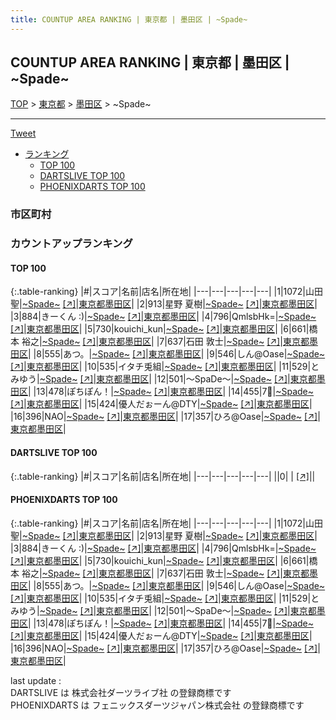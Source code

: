 ```yaml
---
title: COUNTUP AREA RANKING | 東京都 | 墨田区 | ~Spade~
---
```

## COUNTUP AREA RANKING | 東京都 | 墨田区 | ~Spade~

[TOP](/darts/rank/) > [東京都](/darts/rank/東京都/) > [墨田区](/darts/rank/東京都/墨田区/) > ~Spade~

___

<a href="https://twitter.com/share?ref_src=twsrc%5Etfw" data-text="COUNTUP AREA RANKING | 東京都墨田区~Spade~" class="twitter-share-button" data-hashtags="DARTSLIVE,PHOENIXDARTS,darts,ダーツ" data-show-count="false">Tweet</a>

* [ランキング](#カウントアップランキング)
    * [TOP 100](#top-100)
    * [DARTSLIVE TOP 100](#dartslive-top-100)
    * [PHOENIXDARTS TOP 100](#phoenixdarts-top-100)

### 市区町村

<ul>

</ul>

### カウントアップランキング

#### TOP 100



{:.table-ranking}
|#|スコア|名前|店名|所在地|
|---|---|---|---|---|
|1|1072|<span class="rank-name-pd"><span class="pro-icon-pd"></span>山田 聖</span>|<a href="/darts/rank/shops/96484.html">~Spade~</a> <a href="https://vs.phoenixdarts.com/jp/shop/shopDetailInfo/s_96484?s_seq=96484">[↗]</a>|<a href="/darts/rank/東京都/墨田区">東京都墨田区</a>|
|2|913|<span class="rank-name-pd"><span class="pro-icon-pd"></span>星野 夏樹</span>|<a href="/darts/rank/shops/96484.html">~Spade~</a> <a href="https://vs.phoenixdarts.com/jp/shop/shopDetailInfo/s_96484?s_seq=96484">[↗]</a>|<a href="/darts/rank/東京都/墨田区">東京都墨田区</a>|
|3|884|<span class="rank-name-pd">きーくん :)</span>|<a href="/darts/rank/shops/96484.html">~Spade~</a> <a href="https://vs.phoenixdarts.com/jp/shop/shopDetailInfo/s_96484?s_seq=96484">[↗]</a>|<a href="/darts/rank/東京都/墨田区">東京都墨田区</a>|
|4|796|<span class="rank-name-pd">QmlsbHk=</span>|<a href="/darts/rank/shops/96484.html">~Spade~</a> <a href="https://vs.phoenixdarts.com/jp/shop/shopDetailInfo/s_96484?s_seq=96484">[↗]</a>|<a href="/darts/rank/東京都/墨田区">東京都墨田区</a>|
|5|730|<span class="rank-name-pd">kouichi_kun</span>|<a href="/darts/rank/shops/96484.html">~Spade~</a> <a href="https://vs.phoenixdarts.com/jp/shop/shopDetailInfo/s_96484?s_seq=96484">[↗]</a>|<a href="/darts/rank/東京都/墨田区">東京都墨田区</a>|
|6|661|<span class="rank-name-pd"><span class="pro-icon-pd"></span>橋本 裕之</span>|<a href="/darts/rank/shops/96484.html">~Spade~</a> <a href="https://vs.phoenixdarts.com/jp/shop/shopDetailInfo/s_96484?s_seq=96484">[↗]</a>|<a href="/darts/rank/東京都/墨田区">東京都墨田区</a>|
|7|637|<span class="rank-name-pd"><span class="pro-icon-pd"></span>石田 敦士</span>|<a href="/darts/rank/shops/96484.html">~Spade~</a> <a href="https://vs.phoenixdarts.com/jp/shop/shopDetailInfo/s_96484?s_seq=96484">[↗]</a>|<a href="/darts/rank/東京都/墨田区">東京都墨田区</a>|
|8|555|<span class="rank-name-pd">あつ。</span>|<a href="/darts/rank/shops/96484.html">~Spade~</a> <a href="https://vs.phoenixdarts.com/jp/shop/shopDetailInfo/s_96484?s_seq=96484">[↗]</a>|<a href="/darts/rank/東京都/墨田区">東京都墨田区</a>|
|9|546|<span class="rank-name-pd">しん@Oase</span>|<a href="/darts/rank/shops/96484.html">~Spade~</a> <a href="https://vs.phoenixdarts.com/jp/shop/shopDetailInfo/s_96484?s_seq=96484">[↗]</a>|<a href="/darts/rank/東京都/墨田区">東京都墨田区</a>|
|10|535|<span class="rank-name-pd">イタチ兎組</span>|<a href="/darts/rank/shops/96484.html">~Spade~</a> <a href="https://vs.phoenixdarts.com/jp/shop/shopDetailInfo/s_96484?s_seq=96484">[↗]</a>|<a href="/darts/rank/東京都/墨田区">東京都墨田区</a>|
|11|529|<span class="rank-name-pd">とみゆう</span>|<a href="/darts/rank/shops/96484.html">~Spade~</a> <a href="https://vs.phoenixdarts.com/jp/shop/shopDetailInfo/s_96484?s_seq=96484">[↗]</a>|<a href="/darts/rank/東京都/墨田区">東京都墨田区</a>|
|12|501|<span class="rank-name-pd">〜SpaDe〜</span>|<a href="/darts/rank/shops/96484.html">~Spade~</a> <a href="https://vs.phoenixdarts.com/jp/shop/shopDetailInfo/s_96484?s_seq=96484">[↗]</a>|<a href="/darts/rank/東京都/墨田区">東京都墨田区</a>|
|13|478|<span class="rank-name-pd">ぽちぽん！</span>|<a href="/darts/rank/shops/96484.html">~Spade~</a> <a href="https://vs.phoenixdarts.com/jp/shop/shopDetailInfo/s_96484?s_seq=96484">[↗]</a>|<a href="/darts/rank/東京都/墨田区">東京都墨田区</a>|
|14|455|<span class="rank-name-pd">7🗽</span>|<a href="/darts/rank/shops/96484.html">~Spade~</a> <a href="https://vs.phoenixdarts.com/jp/shop/shopDetailInfo/s_96484?s_seq=96484">[↗]</a>|<a href="/darts/rank/東京都/墨田区">東京都墨田区</a>|
|15|424|<span class="rank-name-pd">優人だぉーん@DTY</span>|<a href="/darts/rank/shops/96484.html">~Spade~</a> <a href="https://vs.phoenixdarts.com/jp/shop/shopDetailInfo/s_96484?s_seq=96484">[↗]</a>|<a href="/darts/rank/東京都/墨田区">東京都墨田区</a>|
|16|396|<span class="rank-name-pd">NAO</span>|<a href="/darts/rank/shops/96484.html">~Spade~</a> <a href="https://vs.phoenixdarts.com/jp/shop/shopDetailInfo/s_96484?s_seq=96484">[↗]</a>|<a href="/darts/rank/東京都/墨田区">東京都墨田区</a>|
|17|357|<span class="rank-name-pd">ひろ@Oase</span>|<a href="/darts/rank/shops/96484.html">~Spade~</a> <a href="https://vs.phoenixdarts.com/jp/shop/shopDetailInfo/s_96484?s_seq=96484">[↗]</a>|<a href="/darts/rank/東京都/墨田区">東京都墨田区</a>|


#### DARTSLIVE TOP 100



{:.table-ranking}
|#|スコア|名前|店名|所在地|
|---|---|---|---|---|
||0|<span class="rank-name-dl"> </span>|<a href="/darts/rank/shops/.html"></a> <a href="">[↗]</a>|<a href="/darts/rank//"></a>|


#### PHOENIXDARTS TOP 100



{:.table-ranking}
|#|スコア|名前|店名|所在地|
|---|---|---|---|---|
|1|1072|<span class="rank-name-pd"><span class="pro-icon-pd"></span>山田 聖</span>|<a href="/darts/rank/shops/96484.html">~Spade~</a> <a href="https://vs.phoenixdarts.com/jp/shop/shopDetailInfo/s_96484?s_seq=96484">[↗]</a>|<a href="/darts/rank/東京都/墨田区">東京都墨田区</a>|
|2|913|<span class="rank-name-pd"><span class="pro-icon-pd"></span>星野 夏樹</span>|<a href="/darts/rank/shops/96484.html">~Spade~</a> <a href="https://vs.phoenixdarts.com/jp/shop/shopDetailInfo/s_96484?s_seq=96484">[↗]</a>|<a href="/darts/rank/東京都/墨田区">東京都墨田区</a>|
|3|884|<span class="rank-name-pd">きーくん :)</span>|<a href="/darts/rank/shops/96484.html">~Spade~</a> <a href="https://vs.phoenixdarts.com/jp/shop/shopDetailInfo/s_96484?s_seq=96484">[↗]</a>|<a href="/darts/rank/東京都/墨田区">東京都墨田区</a>|
|4|796|<span class="rank-name-pd">QmlsbHk=</span>|<a href="/darts/rank/shops/96484.html">~Spade~</a> <a href="https://vs.phoenixdarts.com/jp/shop/shopDetailInfo/s_96484?s_seq=96484">[↗]</a>|<a href="/darts/rank/東京都/墨田区">東京都墨田区</a>|
|5|730|<span class="rank-name-pd">kouichi_kun</span>|<a href="/darts/rank/shops/96484.html">~Spade~</a> <a href="https://vs.phoenixdarts.com/jp/shop/shopDetailInfo/s_96484?s_seq=96484">[↗]</a>|<a href="/darts/rank/東京都/墨田区">東京都墨田区</a>|
|6|661|<span class="rank-name-pd"><span class="pro-icon-pd"></span>橋本 裕之</span>|<a href="/darts/rank/shops/96484.html">~Spade~</a> <a href="https://vs.phoenixdarts.com/jp/shop/shopDetailInfo/s_96484?s_seq=96484">[↗]</a>|<a href="/darts/rank/東京都/墨田区">東京都墨田区</a>|
|7|637|<span class="rank-name-pd"><span class="pro-icon-pd"></span>石田 敦士</span>|<a href="/darts/rank/shops/96484.html">~Spade~</a> <a href="https://vs.phoenixdarts.com/jp/shop/shopDetailInfo/s_96484?s_seq=96484">[↗]</a>|<a href="/darts/rank/東京都/墨田区">東京都墨田区</a>|
|8|555|<span class="rank-name-pd">あつ。</span>|<a href="/darts/rank/shops/96484.html">~Spade~</a> <a href="https://vs.phoenixdarts.com/jp/shop/shopDetailInfo/s_96484?s_seq=96484">[↗]</a>|<a href="/darts/rank/東京都/墨田区">東京都墨田区</a>|
|9|546|<span class="rank-name-pd">しん@Oase</span>|<a href="/darts/rank/shops/96484.html">~Spade~</a> <a href="https://vs.phoenixdarts.com/jp/shop/shopDetailInfo/s_96484?s_seq=96484">[↗]</a>|<a href="/darts/rank/東京都/墨田区">東京都墨田区</a>|
|10|535|<span class="rank-name-pd">イタチ兎組</span>|<a href="/darts/rank/shops/96484.html">~Spade~</a> <a href="https://vs.phoenixdarts.com/jp/shop/shopDetailInfo/s_96484?s_seq=96484">[↗]</a>|<a href="/darts/rank/東京都/墨田区">東京都墨田区</a>|
|11|529|<span class="rank-name-pd">とみゆう</span>|<a href="/darts/rank/shops/96484.html">~Spade~</a> <a href="https://vs.phoenixdarts.com/jp/shop/shopDetailInfo/s_96484?s_seq=96484">[↗]</a>|<a href="/darts/rank/東京都/墨田区">東京都墨田区</a>|
|12|501|<span class="rank-name-pd">〜SpaDe〜</span>|<a href="/darts/rank/shops/96484.html">~Spade~</a> <a href="https://vs.phoenixdarts.com/jp/shop/shopDetailInfo/s_96484?s_seq=96484">[↗]</a>|<a href="/darts/rank/東京都/墨田区">東京都墨田区</a>|
|13|478|<span class="rank-name-pd">ぽちぽん！</span>|<a href="/darts/rank/shops/96484.html">~Spade~</a> <a href="https://vs.phoenixdarts.com/jp/shop/shopDetailInfo/s_96484?s_seq=96484">[↗]</a>|<a href="/darts/rank/東京都/墨田区">東京都墨田区</a>|
|14|455|<span class="rank-name-pd">7🗽</span>|<a href="/darts/rank/shops/96484.html">~Spade~</a> <a href="https://vs.phoenixdarts.com/jp/shop/shopDetailInfo/s_96484?s_seq=96484">[↗]</a>|<a href="/darts/rank/東京都/墨田区">東京都墨田区</a>|
|15|424|<span class="rank-name-pd">優人だぉーん@DTY</span>|<a href="/darts/rank/shops/96484.html">~Spade~</a> <a href="https://vs.phoenixdarts.com/jp/shop/shopDetailInfo/s_96484?s_seq=96484">[↗]</a>|<a href="/darts/rank/東京都/墨田区">東京都墨田区</a>|
|16|396|<span class="rank-name-pd">NAO</span>|<a href="/darts/rank/shops/96484.html">~Spade~</a> <a href="https://vs.phoenixdarts.com/jp/shop/shopDetailInfo/s_96484?s_seq=96484">[↗]</a>|<a href="/darts/rank/東京都/墨田区">東京都墨田区</a>|
|17|357|<span class="rank-name-pd">ひろ@Oase</span>|<a href="/darts/rank/shops/96484.html">~Spade~</a> <a href="https://vs.phoenixdarts.com/jp/shop/shopDetailInfo/s_96484?s_seq=96484">[↗]</a>|<a href="/darts/rank/東京都/墨田区">東京都墨田区</a>|


<div class="footer border-top border-gray-light mt-5 pt-3 text-right text-gray">
    last update : <span style="font-weight: italic" id="foot_last_modified"></span><br />
    DARTSLIVE は 株式会社ダーツライブ社 の登録商標です<br />
    PHOENIXDARTS は フェニックスダーツジャパン株式会社 の登録商標です<br />
</div>

<script src="https://cdnjs.cloudflare.com/ajax/libs/jquery.tablesorter/2.31.3/js/jquery.tablesorter.min.js" integrity="sha512-qzgd5cYSZcosqpzpn7zF2ZId8f/8CHmFKZ8j7mU4OUXTNRd5g+ZHBPsgKEwoqxCtdQvExE5LprwwPAgoicguNg==" crossorigin="anonymous" referrerpolicy="no-referrer"></script>
<link rel="stylesheet" href="https://cdnjs.cloudflare.com/ajax/libs/jquery.tablesorter/2.31.3/css/theme.default.min.css" integrity="sha512-wghhOJkjQX0Lh3NSWvNKeZ0ZpNn+SPVXX1Qyc9OCaogADktxrBiBdKGDoqVUOyhStvMBmJQ8ZdMHiR3wuEq8+w==" crossorigin="anonymous" referrerpolicy="no-referrer" />
<script>
$(function() {
    $(".table-ranking").tablesorter({sortList:[[0, 0]]});
    $("#foot_last_modified").text(formatDate(new Date(document.lastModified), 'yyyy-MM-dd HH:mm:ss'));
});
</script>

<script async src="https://platform.twitter.com/widgets.js" charset="utf-8"></script>